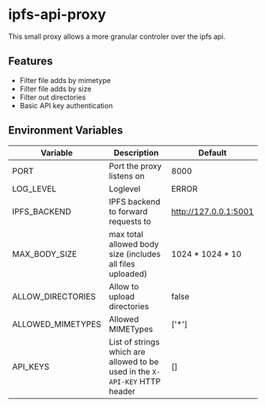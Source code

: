 # ipfs-api-proxy

This small proxy allows a more granular controler over the ipfs api.

## Features

- Filter file adds by mimetype
- Filter file adds by size
- Filter out directories
- Basic API key authentication

## Environment Variables

| Variable          | Description                                                                 | Default               |
| ----------------- | --------------------------------------------------------------------------- | --------------------- |
| PORT              | Port the proxy listens on                                                   | 8000                  |
| LOG_LEVEL         | Loglevel                                                                    | ERROR                 |
| IPFS_BACKEND      | IPFS backend to forward requests to                                         | http://127.0.0.1:5001 |
| MAX_BODY_SIZE     | max total allowed body size (includes all files uploaded)                   | 1024 \* 1024 \* 10    |
| ALLOW_DIRECTORIES | Allow to upload directories                                                 | false                 |
| ALLOWED_MIMETYPES | Allowed MIMETypes                                                           | ['*']                 |
| API_KEYS          | List of strings which are allowed to be used in the `X-API-KEY` HTTP header | []                    |
